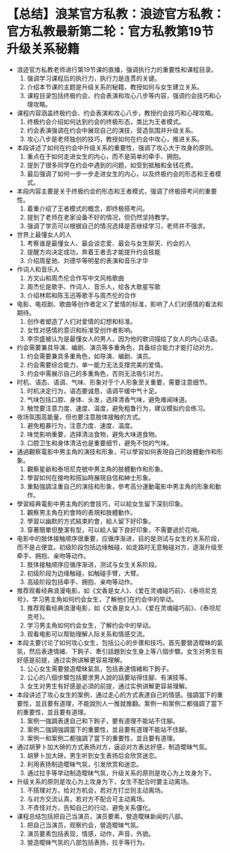 # 【总结】浪某官方私教：浪迹官方私教：官方私教最新第二轮：官方私教第19节升级关系秘籍

-   浪迹官方私教老师进行第19节课的直播，强调执行力的重要性和课程目录。
    1.  强调学习课程后的执行力，执行力是连贯的关键。
    2.  介绍本节课的主题是升级关系的秘籍，教授如何与女生建立关系。
    3.  课程目录包括终极约会、约会表演和攻心八步等内容，强调约会技巧和心理攻略。
-   课程内容涵盖终极约会、约会表演和攻心八步，教授约会技巧和心理攻略。
    1.  终极约会介绍如何达到约会的终极形态，类比为王者模式。
    2.  约会表演强调在约会中展现自己的演技，营造氛围并升级关系。
    3.  攻心八步是老师独创的技巧，教授如何在约会中攻心，推进关系。
-   本段讲述了如何在约会中升级关系的重要性，强调了攻心大于攻身的原则。
    1.  重点在于如何走进女生的内心，而不是简单的牵手、拥抱。
    2.  提到了很多同学在约会中遇到的问题，如受到抵触和金钱花费。
    3.  最后强调了如何一步一步走进女生的内心，以及终极约会的形态和王者模式。
-   本段内容主要是关于终极约会的形态和王者模式，强调了终极搭考问的重要性。
    1.  着重介绍了王者模式的概念，即终极搭考问。
    2.  提到了老师在老家设备不好的情况，但仍然坚持教学。
    3.  强调了学员可以根据自己的情况选择是否继续学习，老师并不强求。
-   世界上最懂女人的人
    1.  考察谁是最懂女人、最会谈恋爱、最会与女生聊天、约会的人
    2.  提醒方向决定成功，奔着王者去才能提升约会技能
    3.  介绍周星驰、刘德华等明星的表演和音乐才华
-   作词人和音乐人
    1.  方文山和周杰伦合作写中文风格歌曲
    2.  周杰伦是歌手、作词人、音乐人，给各大歌星写歌
    3.  介绍林熙和陈玉迅等歌手与周杰伦的合作
-   电影、电视剧、歌曲等创作者定义了爱情的标准，影响了人们对感情的看法和期待。
    1.  创作者塑造了人们对爱情的幻想和标准。
    2.  女性对感情的意识和标准受创作者影响。
    3.  李宗盛被认为是最懂女人的男人，因为他的歌词描绘了女人的内心话语。
-   约会需要兼具导演、编剧、演员等多重角色，具备综合能力才能打动对方。
    1.  约会需要兼具多重角色，如导演、编剧、演员。
    2.  约会需要综合能力，单一能力无法支撑完美的爱情。
    3.  约会中需展示自己的多重角色，否则无法吸引对方。
-   时机、语态、语调、气味、形象对于个人形象至关重要，需要注意细节。
    1.  时机决定行为，语态要诚恳，语调平缓中气十足。
    2.  气味包括口腔、身体、头发，选择清香气味，避免难闻味道。
    3.  触觉要注意力度、速度、温度，避免粗鲁行为，建议模拟约会练习。
-   夜场氛围高能量，但也要注意肢体接触的方式。
    1.  避免粗暴行为，注意力度、速度、温度。
    2.  味觉影响重要，选择清淡食物，避免大味道食物。
    3.  口腔卫生和身体清洁也是重要细节，避免不悦的气味。
-   通過觀察電影中男主角的演技和形象，可以學習如何表現自己的肢體動作和形象。
    1.  觀察星爺和泰坦尼克號中男主角的肢體動作和形象。
    2.  學習如何在接吻和搭訕時展現自信和紳士形象。
    3.  重點強調注重自己的演技和形象，參考高分運動電影中男主角的形象和動作。
-   學習經典電影中男主角的約會技巧，可以給女生留下深刻印象。
    1.  觀察男主角在約會時的表現和肢體動作。
    2.  學習以幽默的方式結束約會，給人留下好印象。
    3.  穿著簡單但整潔有型，可以給人留下良好印象，不需要過於花哨。
-   电影中的肢体接触顺序很重要，应循序渐进，目的是测试与女生的关系阶段，而不是占便宜。初级阶段包括边缘触碰，如走路时无意触碰对方，逐渐升级至牵手、拥抱、亲吻等动作。
    1.  肢体接触顺序应循序渐进，测试与女生关系阶段。
    2.  初级阶段为边缘触碰，如触碰手臂，大臂。
    3.  高级阶段包括牵手、拥抱、亲吻等动作。
-   推荐观看经典浪漫电影，如《文香是女人》、《爱在灵魂碰巧前》、《泰坦尼克号》，学习男主角如何约会女生，了解他们在约会中的举动。
    1.  推荐观看经典浪漫电影，如《文香是女人》、《爱在灵魂碰巧前》、《泰坦尼克号》。
    2.  学习男主角如何约会女生，了解约会中的举动。
    3.  观看电影可以帮助理解人际关系和情感交流。
-   本段主要讨论了如何攻心女生，包括公心的步骤和技巧。首先要營造曖昧的氣氛，然后表達情緒、下鉤子、牽引話題到女生身上等八個步驟。女生对男生有好感是前提，通过实例讲解更容易理解。
    1.  公心女生需要營造曖昧氣氛，包括表達情緒和下鉤子。
    2.  公心的八個步驟包括要求男人說的話要站得住腳、有演技等。
    3.  女生对男生有好感是必須的前提，通过实例讲解更容易理解。
-   本段讲述了攻心女生的案例，通过走心的方式表達自己的情感。強調當下的重要性，並且要有道理，不能說別人一推就推翻。案例一和案例二都強調了當下的重要性，並且要有道理。
    1.  案例一強調表達自己和下鉤子，要有道理不能站不住腳。
    2.  案例二強調強調當下的重要性，並且要有道理不能站不住腳。
    3.  案例一和案例二都強調了當下的重要性，並且要有道理。
-   通过胡萝卜加大磅的方式表扬对方，逼迫对方表达好感，制造曖昧气氛。
    1.  胡萝卜加大磅，男生听到女生表扬后会欣赏迷恋。
    2.  利用表扬制造曖昧气氛，引发欣赏和迷恋。
    3.  通过拉手等举动制造曖昧气氛，升级关系的原则是攻心为上攻身为下。
-   升级关系的原则是攻心为上攻身为下，女生不配合时要主动离场。
    1.  不搭理对方，给对方机会，若对方打岔则主动离场。
    2.  与对方交流认真，若对方不配合可主动离场。
    3.  不责怪对方，告知自己的行动，避免关系僵化。
-   课程总结包括把自己当演员，演员要素，營造曖昧新闻的八部。
    1.  把自己当演员，观察约会，營造曖昧气氛。
    2.  演员要素包括表现，情感，动作，声音，外貌。
    3.  營造曖昧气氛的八部包括表扬，拉手等行为。